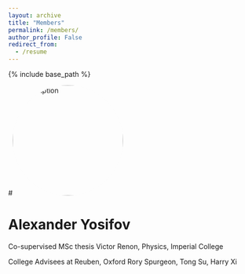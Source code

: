 ```yaml
---
layout: archive
title: "Members"
permalink: /members/
author_profile: False
redirect_from:
  - /resume
---
```


{% include base_path %}


#<img src="/images/profile.jpg" alt="Description" style="border-radius: 50%; box-shadow: 0 0px 1px rgba(0, 0, 0, 0.02); border: 0px solid #ccc; width: 225px;">
# Alexander Yosifov


Co-supervised MSc thesis
Victor Renon, Physics, Imperial College

College Advisees at Reuben, Oxford
Rory Spurgeon, Tong Su, Harry Xi 
